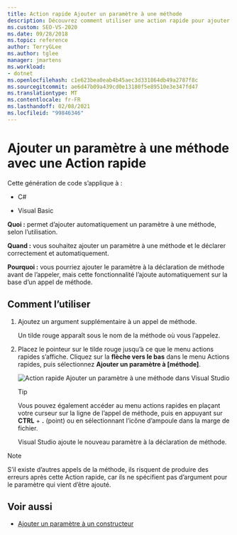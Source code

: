 ```yaml
---
title: Action rapide Ajouter un paramètre à une méthode
description: Découvrez comment utiliser une action rapide pour ajouter et déclarer automatiquement un paramètre, en fonction de l’utilisation, sur une méthode.
ms.custom: SEO-VS-2020
ms.date: 09/28/2018
ms.topic: reference
author: TerryGLee
ms.author: tglee
manager: jmartens
ms.workload:
- dotnet
ms.openlocfilehash: c1e623bea0eab4b45aec3d331864db49a2787f8c
ms.sourcegitcommit: ae6d47b09a439cd0e13180f5e89510e3e347fd47
ms.translationtype: MT
ms.contentlocale: fr-FR
ms.lasthandoff: 02/08/2021
ms.locfileid: "99846346"
---
```

# <a name="add-a-parameter-to-a-method-using-a-quick-action"></a>Ajouter un paramètre à une méthode avec une Action rapide

Cette génération de code s’applique à :

- C#

- Visual Basic

**Quoi :** permet d’ajouter automatiquement un paramètre à une méthode, selon l’utilisation.

**Quand :** vous souhaitez ajouter un paramètre à une méthode et le déclarer correctement et automatiquement.

**Pourquoi :** vous pourriez ajouter le paramètre à la déclaration de méthode avant de l’appeler, mais cette fonctionnalité l’ajoute automatiquement sur la base d’un appel de méthode.

## <a name="how-to-use-it"></a>Comment l’utiliser

1. Ajoutez un argument supplémentaire à un appel de méthode.

   Un tilde rouge apparaît sous le nom de la méthode où vous l’appelez.

2. Placez le pointeur sur le tilde rouge jusqu’à ce que le menu actions rapides s’affiche. Cliquez sur la **flèche vers le bas** dans le menu Actions rapides, puis sélectionnez **Ajouter un paramètre à [méthode]**.

   ![Action rapide Ajouter un paramètre à une méthode dans Visual Studio](media/add-parameter-to-method.png)

   > [!TIP]
   > Vous pouvez également accéder au menu actions rapides en plaçant votre curseur sur la ligne de l’appel de méthode, puis en appuyant sur **CTRL** + **.** (point) ou en sélectionnant l’icône d’ampoule dans la marge de fichier.

   Visual Studio ajoute le nouveau paramètre à la déclaration de méthode.

> [!NOTE]
> S’il existe d’autres appels de la méthode, ils risquent de produire des erreurs après cette Action rapide, car ils ne spécifient pas d’argument pour le paramètre qui vient d’être ajouté.

## <a name="see-also"></a>Voir aussi

- [Ajouter un paramètre à un constructeur](generate-constructor.md#addparameter)
